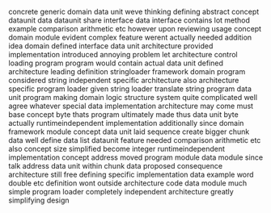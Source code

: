 concrete generic domain data unit weve thinking defining abstract concept dataunit data dataunit share interface data interface contains lot method example comparison arithmetic etc however upon reviewing usage concept domain module evident complex feature werent actually needed addition idea domain defined interface data unit architecture provided implementation introduced annoying problem let architecture control loading program program would contain actual data unit defined architecture leading definition stringloader framework domain program considered string independent specific architecture also architecture specific program loader given string loader translate string program data unit program making domain logic structure system quite complicated well agree whatever special data implementation architecture may come must base concept byte thats program ultimately made thus data unit byte actually runtimeindependent implementation additionally since domain framework module concept data unit laid sequence create bigger chunk data well define data list dataunit feature needed comparison arithmetic etc also concept size simplified become integer runtimeindependent implementation concept address moved program module data module since talk address data unit within chunk data proposed consequence architecture still free defining specific implementation data example word double etc definition wont outside architecture code data module much simple program loader completely independent architecture greatly simplifying design